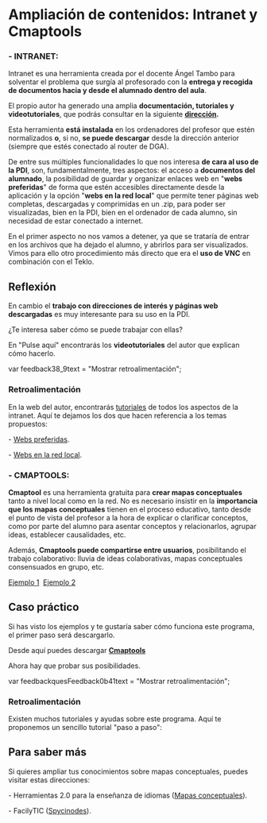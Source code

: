 # Ampliación de contenidos: Intranet y Cmaptools

### \- INTRANET:

Intranet es una herramienta creada por el docente Ángel Tambo para solventar el problema que surgía al profesorado con la **entrega y recogida de documentos hacia y desde el alumnado dentro del aula**.

El propio autor ha generado una amplia **documentación, tutoriales y videotutoriales**, que podrás consultar en la siguiente **[dirección](http://www.catedu.es/intranetypupitre/).**

Esta herramienta **está instalada** en los ordenadores del profesor que estén normalizados **o**, si no, **se puede descargar** desde la dirección anterior (siempre que estés conectado al router de DGA).

De entre sus múltiples funcionalidades lo que nos interesa **de cara al uso de la PDI**, son, fundamentalmente, tres aspectos: el acceso a **documentos del alumnado**, la posibilidad de guardar y organizar enlaces web en "**webs preferidas**" de forma que estén accesibles directamente desde la aplicación y la opción "**webs en la red local**" que permite tener páginas web completas, descargadas y comprimidas en un .zip, para poder ser visualizadas, bien en la PDI, bien en el ordenador de cada alumno, sin necesidad de estar conectado a internet.

En el primer aspecto no nos vamos a detener, ya que se trataría de entrar en los archivos que ha dejado el alumno, y abrirlos para ser visualizados. Vimos para ello otro procedimiento más directo que era el **uso de VNC** en combinación con el Teklo.

## Reflexión

En cambio el **trabajo con direcciones de interés y páginas web descargadas** es muy interesante para su uso en la PDI.

¿Te interesa saber cómo se puede trabajar con ellas?

En "Pulse aquí" encontrarás los **videotutoriales** del autor que explican cómo hacerlo.

var feedback38_9text = "Mostrar retroalimentación";

### Retroalimentación

En la web del autor, encontrarás [tutoriales](http://catedu.es/intranetypupitre/index.php?seccion=tutoriales%20Intranet) de todos los aspectos de la intranet. Aquí te dejamos los dos que hacen referencia a los temas propuestos:

\- [Webs preferidas](http://catedu.es/materialesaularagon2013/pdi/8_webs_preferidas.swf).

\- [Webs en la red local](http://catedu.es/materialesaularagon2013/pdi/7_webs_en_la_red_local.swf).

### \- CMAPTOOLS:

**Cmaptool** es una herramienta gratuita para **crear mapas conceptuales** tanto a nivel local como en la red. No es necesario insistir en la **importancia que los mapas conceptuales** tienen en el proceso educativo, tanto desde el punto de vista del profesor a la hora de explicar o clarificar conceptos, como por parte del alumno para asentar conceptos y relacionarlos, agrupar ideas, establecer causalidades, etc.

Además, **Cmaptools puede compartirse entre usuarios**, posibilitando el trabajo colaborativo: lluvia de ideas colaborativas, mapas conceptuales consensuados en grupo, etc.

[Ejemplo 1](http://cmapspublic2.ihmc.us/rid=1HT3R1N8W-1SNSQ4T-88M/Herramientas-TIC.cmap)  [Ejemplo 2](http://cmapspublic2.ihmc.us/rid=1J7MW88G5-QZXKQF-S89/Los%20ecosistemas%201.cmap)

## Caso práctico

Si has visto los ejemplos y te gustaría saber cómo funciona este programa, el primer paso será descargarlo.

Desde aquí puedes descargar [**Cmaptools**](http://cmapdownload.ihmc.us/installs/CmapTools/Win/WinCmapTools_v5.04.02_05-13-11.exe)

Ahora hay que probar sus posibilidades.

var feedbackquesFeedback0b41text = "Mostrar retroalimentación";

### Retroalimentación

Existen muchos tutoriales y ayudas sobre este programa. Aquí te proponemos un sencillo tutorial "paso a paso":

## Para saber más

Si quieres ampliar tus conocimientos sobre mapas conceptuales, puedes visitar estas direcciones:

\- Herramientas 2.0 para la enseñanza de idiomas ([Mapas conceptuales](https://sites.google.com/site/herramientasidiomas/mapas-conceptuales)).

\- FacilyTIC ([Spycinodes](http://www.catedu.es/facilytic/2013/06/13/spycinodes-mapas-conceptuales-interactivos/)).

